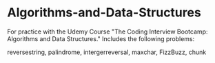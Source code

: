 # Algorithms-and-Data-Structures




For practice with the Udemy Course "The Coding Interview Bootcamp: Algorithms and Data Structures." Includes the following problems:

reversestring,
palindrome,
intergerreversal,
maxchar,
FizzBuzz,
chunk

